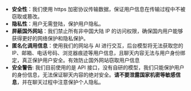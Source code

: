 - **安全性**：我们使用 https 加密协议传输数据，保证用户信息在传输过程中不被窃取或篡改。
- **隐私性**：用户无需登陆，保护用户隐私。
- **屏蔽国外网站**：我们禁止所有非中国大陆 IP 的访问权限，确保国内用户能够获得更好的网络保护和隐私保护。
- **匿名化调用信息**：使用我们的网站与 AI 进行交互，后台模型将无法获取您的 IP、邮箱、电话号码、浏览器痕迹等用户信息，且聊天内容无法与用户身份绑定，真正保护用户安全。有效防止国外网站窃取用户信息
- **安全警告**: 我们目前使用的是 API 接口，没有自研的模型，我们只能保护用户的身份信息，无法保证聊天内容的绝对安全。**请不要泄露国家机密等敏感信息**，并在聊天过程中注意保护个人隐私。